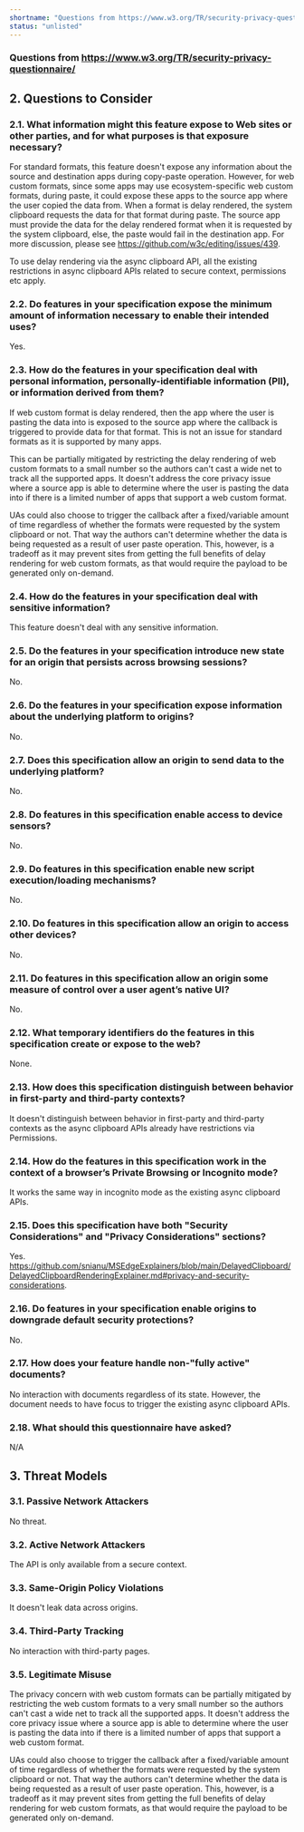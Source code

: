 ```yaml
---
shortname: "Questions from https://www.w3.org/TR/security-privacy-questionnaire/"
status: "unlisted"
---
```


### Questions from https://www.w3.org/TR/security-privacy-questionnaire/

## 2. Questions to Consider

### 2.1. What information might this feature expose to Web sites or other parties, and for what purposes is that exposure necessary?

For standard formats, this feature doesn't expose any information about the source and destination apps during copy-paste operation. However, for web custom formats, since some apps may use ecosystem-specific web custom formats, during paste, it could expose these apps to the source app where the user copied the data from. When a format is delay rendered, the system clipboard requests the data for that format during paste. The source app must provide the data for the delay rendered format when it is requested by the system clipboard, else, the paste would fail in the destination app.
For more discussion, please see https://github.com/w3c/editing/issues/439.

To use delay rendering via the async clipboard API, all the existing restrictions in async clipboard APIs related to secure context, permissions etc apply.

### 2.2. Do features in your specification expose the minimum amount of information necessary to enable their intended uses?

Yes.

### 2.3. How do the features in your specification deal with personal information, personally-identifiable information (PII), or information derived from them?

If web custom format is delay rendered, then the app where the user is pasting the data into is exposed to the source app where the callback is triggered to provide data for that format. This is not an issue for standard formats as it is supported by many apps.

This can be partially mitigated by restricting the delay rendering of web custom formats to a small number so the authors can't cast a wide net to track all the supported apps. It doesn't address the core privacy issue where a source app is able to determine where the user is pasting the data into if there is a limited number of apps that support a web custom format.

UAs could also choose to trigger the callback after a fixed/variable amount of time regardless of whether the formats were requested by the system clipboard or not. That way the authors can't determine whether the data is being requested as a result of user paste operation. This, however, is a tradeoff as it may prevent sites from getting the full benefits of delay rendering for web custom formats, as that would require the payload to be generated only on-demand.

### 2.4. How do the features in your specification deal with sensitive information?

This feature doesn't deal with any sensitive information.

### 2.5. Do the features in your specification introduce new state for an origin that persists across browsing sessions?

No.

### 2.6. Do the features in your specification expose information about the underlying platform to origins?

No.

### 2.7. Does this specification allow an origin to send data to the underlying platform?

No.

### 2.8. Do features in this specification enable access to device sensors?

No.

### 2.9. Do features in this specification enable new script execution/loading mechanisms?

No.

### 2.10. Do features in this specification allow an origin to access other devices?

No.

### 2.11. Do features in this specification allow an origin some measure of control over a user agent’s native UI?

No.

### 2.12. What temporary identifiers do the features in this specification create or expose to the web?

None.

### 2.13. How does this specification distinguish between behavior in first-party and third-party contexts?

It doesn't distinguish between behavior in first-party and third-party contexts as the async clipboard APIs already have restrictions via Permissions.

### 2.14. How do the features in this specification work in the context of a browser’s Private Browsing or Incognito mode?

It works the same way in incognito mode as the existing async clipboard APIs.

### 2.15. Does this specification have both "Security Considerations" and "Privacy Considerations" sections?

Yes. https://github.com/snianu/MSEdgeExplainers/blob/main/DelayedClipboard/DelayedClipboardRenderingExplainer.md#privacy-and-security-considerations.

### 2.16. Do features in your specification enable origins to downgrade default security protections?

No.

### 2.17. How does your feature handle non-"fully active" documents?

No interaction with documents regardless of its state. However, the document needs to have focus to trigger the existing async clipboard APIs.

### 2.18. What should this questionnaire have asked?

N/A

## 3. Threat Models

### 3.1. Passive Network Attackers

No threat.

### 3.2. Active Network Attackers

The API is only available from a secure context.

### 3.3. Same-Origin Policy Violations

It doesn't leak data across origins.

### 3.4. Third-Party Tracking

No interaction with third-party pages.

### 3.5. Legitimate Misuse

The privacy concern with web custom formats can be partially mitigated by restricting the web custom formats to a very small number so the authors can't cast a wide net to track all the supported apps. It doesn't address the core privacy issue where a source app is able to determine where the user is pasting the data into if there is a limited number of apps that support a web custom format.

UAs could also choose to trigger the callback after a fixed/variable amount of time regardless of whether the formats were requested by the system clipboard or not. That way the authors can't determine whether the data is being requested as a result of user paste operation. This, however, is a tradeoff as it may prevent sites from getting the full benefits of delay rendering for web custom formats, as that would require the payload to be generated only on-demand.
